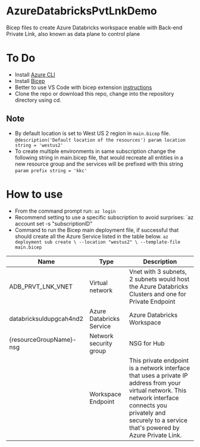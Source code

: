 # AzureDatabricksPvtLnkDemo
Bicep files to create Azure Databricks workspace enable with Back-end Private Link, also known as data plane to control plane


# To Do
- Install [Azure CLI](https://docs.microsoft.com/en-us/cli/azure/install-azure-cli-windows?tabs=azure-cli)
- Install [Bicep](https://docs.microsoft.com/en-us/azure/azure-resource-manager/bicep/install#azure-cli)
- Better to use VS Code with bicep extension [instructions](https://docs.microsoft.com/en-us/azure/azure-resource-manager/bicep/install#azure-cli)
- Clone the repo or download this repo, change into the repository directory using cd.

## Note

- By default location is set to West US 2 region in `main.bicep` file.
`@description('Default location of the resources')
param location string = 'westus2'`
- To create multiple environments in same subscription change the following string in main.bicep file, that would recreate all entities in a new resource group and the services will be prefixed with this string
`param prefix string = 'kkc'`

# How to use

- From the command prompt run: 
`az login`
- Recommend setting to use a specific subscription to avoid surprises:
`az account set -s "subscriptionID"
- Command to run the Bicep main deployment file, if successful that should create all the Azure Service listed in the table below.
`az deployment sub create \
    --location "westus2" \
    --template-file main.bicep `

| Name |Type |Description|
|--|--|--|
|ADB_PRVT_LNK_VNET|	Virtual network	| Vnet with 3 subnets, 2 subnets would host the Azure Databricks Clusters and one for Private Endpoint |
|databricksuldupgcah4nd2|	Azure Databricks Service|	Azure Databricks Workspace|
|{resourceGroupName}-nsg|	Network security group|	NSG for Hub|
||Workspace Endpoint| This private endpoint is a network interface that uses a private IP address from your virtual network. This network interface connects you privately and securely to a service that's powered by Azure Private Link.|
